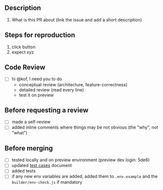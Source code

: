 ## Description

1. What is this PR about (link the issue and add a short description)

## Steps for reproduction

1. click button
2. expect xyz

## Code Review

- [ ] hi @kof, I need you to do
  - conceptual review (architecture, feature-correctness)
  - detailed review (read every line)
  - test it on preview

## Before requesting a review

- [ ] made a self-review
- [ ] added inline comments where things may be not obvious (the "why", not "what")

## Before merging

- [ ] tested locally and on preview environment (preview dev login: 5de6)
- [ ] updated [test cases](https://github.com/webstudio-is/webstudio-builder/blob/main/apps/builder/docs/test-cases.md) document
- [ ] added tests
- [ ] if any new env variables are added, added them to `.env.example` and the `builder/env-check.js` if mandatory
